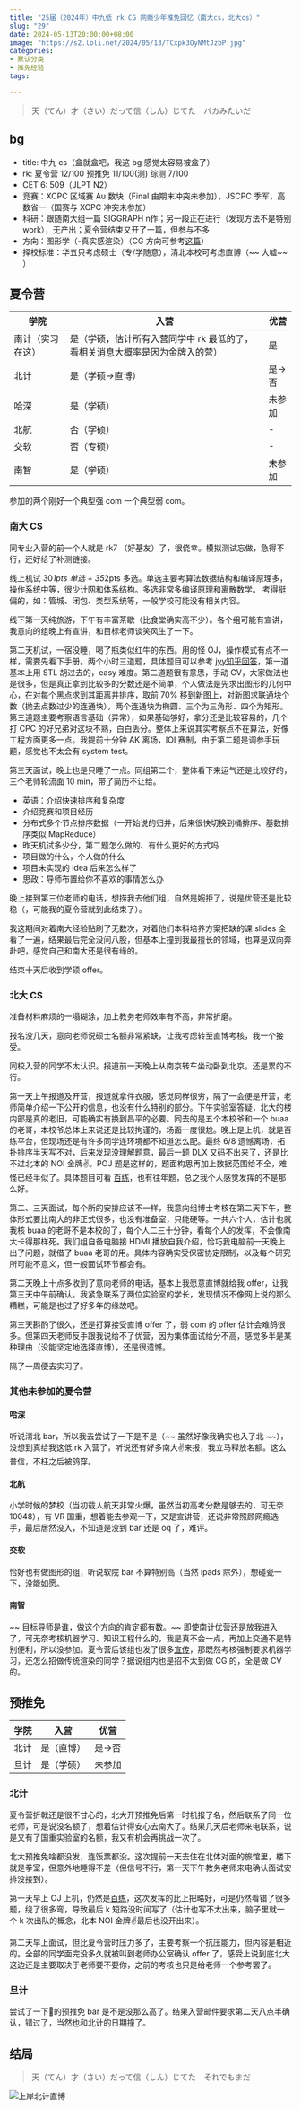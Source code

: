 ```yaml
---
title: "25届（2024年）中九低 rk CG 网瘾少年推免回忆（南大cs，北大cs）"
slug: "29"
date: 2024-05-13T20:00:00+08:00
image: "https://s2.loli.net/2024/05/13/TCxpk3OyNMtJzbP.jpg"
categories:
- 默认分类
- 推免经验
tags:

---
```


> 天（てん）才（さい）だって信（しん）じてた　バカみたいだ

## bg

- title: 中九 cs（盒就盒吧，我这 bg 感觉太容易被盒了）
- rk: 夏令营 12/100 预推免 11/100(测) 综测 7/100
- CET 6: 509（JLPT N2）
- 竞赛：XCPC 区域赛 Au 数块（Final 由期末冲突未参加），JSCPC 季军，高数省一（国赛与 XCPC 冲突未参加）
- 科研：跟随南大组一篇 SIGGRAPH n作；另一段正在进行（发现方法不是特别 work），无产出；夏令营结束又开了一篇，但参与不多
- 方向：图形学（-真实感渲染）（CG 方向可参考[这篇](https://blog.rabbyte.xyz/post/23/#fastforward)）
- 择校标准：华五只考虑硕士（专/学随意），清北本校可考虑直博（~~ 大嘘~~ ）

## 夏令营
| 学院 | 入营 | 优营 |
|------|-----|------|
| 南计（实习在这）| 是（学硕，估计所有入营同学中 rk 最低的了，看相关消息大概率是因为金牌入的营）| 是 |
| 北计 | 是（学硕->直博） | 是->否 |
| 哈深 | 是（学硕）| 未参加 |
| 北航 | 否（学硕）| - |
| 交软 | 否（专硕）| - |
| 南智 | 是（学硕）| 未参加 |

参加的两个刚好一个典型强 com 一个典型弱 com。

### 南大 CS
同专业入营的前一个人就是 rk7 （好基友）了，很侥幸。模拟测试忘做，急得不行，还好给了补测链接。

线上机试 30*1pts 单选 + 35*2pts 多选。单选主要考算法数据结构和编译原理多，操作系统中等，很少计网和体系结构。多选非常多编译原理和离散数学。
考得挺偏的，如：管城、闭包、类型系统等，一般学校可能没有相关内容。

线下第一天纯旅游，下午有丰富茶歇（比食堂确实高不少）。各个组可能有宣讲，我意向的组晚上有宣讲，和目标老师谈笑风生了一下。

第二天机试，一宿没睡，喝了瓶类似红牛的东西。用的怪 OJ，操作模式有点不一样，需要先看下手册。两个小时三道题，具体题目可以参考 [jyy知乎回答](https://www.zhihu.com/question/657820982/answer/3517339228)，第一道基本上用 STL 胡过去的，easy 难度。第二道题很有意思，手动 CV，大家做法也是很多，但是真正拿到比较多的分数还是不简单，个人做法是先求出图形的几何中心，在对每个黑点求到其距离并排序，取前 70% 移到新图上，对新图求联通块个数（抛去点数过少的连通块），两个连通块为椭圆、三个为三角形、四个为矩形。第三道题主要考察语言基础（异常），如果基础够好，拿分还是比较容易的，几个打 CPC 的好兄弟对这块不熟，白白丢分。整体上来说其实考察点不在算法，好像工程方面更多一点。我提前十分钟 AK 离场，IOI 赛制，由于第二题是调参手玩题，感觉也不太会有 system test。

第三天面试，晚上也是只睡了一点。同组第二个，整体看下来运气还是比较好的，三个老师轮流面 10 min，带了简历不让给。

- 英语：介绍快速排序和复杂度
- 介绍竞赛和项目经历
- 分布式多个节点排序数据（一开始说的归并，后来很快切换到桶排序、基数排序类似 MapReduce）
- 昨天机试多少分，第二题怎么做的、有什么更好的方式吗
- 项目做的什么，个人做的什么
- 项目未实现的 idea 后来怎么样了
- 思政：导师布置给你不喜欢的事情怎么办

晚上接到第三位老师的电话，想捞我去他们组，自然是婉拒了，说是优营还是比较稳（，可能我的夏令营就到此结束了）。
<!-- 三位老师分别是: https://cs.nju.edu.cn/zgh/index.htm/ https://wanglimin.github.io/ https://chuyunju.github.io/ -->

我这期间对着南大经验贴刷了无数次，对着他们本科培养方案把缺的课 slides 全看了一遍，结果最后完全没问八股，但基本上撞到我最擅长的领域，也算是双向奔赴吧，感觉自己和南大还是很有缘的。

结束十天后收到学硕 offer。

### 北大 CS

准备材料麻烦的一塌糊涂，加上教务老师效率有不高，非常折磨。

报名没几天，意向老师说硕士名额非常紧缺，让我考虑转至直博考核，我一个接受。

同校入营的同学不太认识。报道前一天晚上从南京转车坐动卧到北京，还是累的不行。

第一天上午报道及开营，报道就拿件衣服，感觉同样很穷，隔了一会便是开营，老师简单介绍一下公开的信息，也没有什么特别的部分。下午实验室答疑，北大的楼内部是真的老旧，可能确实有换到昌平的必要。同去的是五个本校爷和一个 buaa 的老哥，本校爷总体上来说还是比较拘谨的，场面一度很尬。晚上是上机，就是百练平台，但现场还是有许多同学连环境都不知道怎么配。最终 $6/8$ 遗憾离场，拓扑排序半天写不对，后来发现没理解题意，最后一题 DLX 又码不出来了，还是比不过北本的 NOI 金牌✌。POJ 题是这样的，题面构思再加上数据范围给不全，难怪已经半似了。具体题目可看 [百练](http://bailian.openjudge.cn/xly2024062702/)，也有往年题，总之我个人感觉发挥的不是那么好。

第二、三天面试，每个所的安排应该不一样，我意向组博士考核在第二天下午，整体形式要比南大的非正式很多，也没有准备室，只能硬等。一共六个人，估计也就我核 buaa 的老哥不是本校的了，每个人二三十分钟，看每个人的发挥，不会像南大卡得那样死。我们组自备电脑接 HDMI 播放自我介绍，恰巧我电脑前一天晚上出了问题，就借了 buaa 老哥的用。具体内容确实受保密协定限制，以及每个研究所可能不意义，但一般面试环节都会有。

第二天晚上十点多收到了意向老师的电话，基本上我愿意直博就给我 offer，让我第三天中午前确认。我紧急联系了两位实验室的学长，发现情况不像网上说的那么糟糕，可能是也过了好多年的缘故吧。

第三天斟酌了很久，还是打算接受直博 offer 了，弱 com 的 offer 估计会难鸽很多。但第四天老师反手跟我说给不了优营，因为集体面试给分不高，感觉多半是某种理由（没能坚定地选择直博），还是很遗憾。

隔了一周便去实习了。

### 其他未参加的夏令营
#### 哈深
听说清北 bar，所以我去尝试了一下是不是（~~ 虽然好像我确实也入了北 ~~），没想到真给我这低 rk 入营了，听说还有好多南大✌来报，我立马释放名额。这么普信，不枉之后被鸽穿。

#### 北航
小学时候的梦校（当初载人航天非常火爆，虽然当初高考分数是够去的，可无奈 10048），有 VR 国重，想着能去参观一下，又是宣讲营，还说非常照顾网瘾选手，最后居然没入，不知道是没到 bar 还是 oq 了，难评。

#### 交软
恰好也有做图形的组，听说软院 bar 不算特别高（当然 ipads 除外），想碰瓷一下，没能如愿。

#### 南智
~~ 目标导师是谁，做这个方向的肯定都有数。~~ 即使南计优营还是放我进入了，可无奈考核机器学习、知识工程什么的，我是真不会一点，再加上交通不是特别便利，所以没参加。夏令营后该组也发了很多[宣传](https://zhuanlan.zhihu.com/p/716157493)，那既然考核强制要求机器学习，还怎么招做传统渲染的同学？据说组内也是招不太到做 CG 的，全是做 CV 的。

## 预推免
| 学院 | 入营 | 优营 |
|------|-----|------|
| 北计 | 是（直博） | 是->否 |
| 旦计 | 是（学硕）| 未参加 |

### 北计
夏令营折戟还是很不甘心的，北大开预推免后第一时机报了名，然后联系了同一位老师，可是说没名额了，想着估计得安心去南大了。结果几天后老师来电联系，说是又有了国重实验室的名额，我又有机会再挑战一次了。

北大预推免啥都没发，连饭票都没。这次提前一天去住在北体对面的旅馆里，楼下就是拳室，但意外地睡得不差（但信号不行，第一天下午教务老师来电确认面试安排没接到）。

第一天早上 OJ 上机，仍然是[百练](http://bailian.openjudge.cn/tm2024cs/ranking/)，这次发挥的比上把略好，可是仍然看错了很多题，绕了很多弯，导致最后 k 短路没时间写了（估计也写不太出来，脑子里就一个 k 次出队的概念，北本 NOI 金牌✌最后也没开出来）。

第二天早上面试，但比夏令营时压力多了，主要考察一个抗压能力，但内容是相近的。全部的同学面完没多久就被叫到老师办公室确认 offer 了，感受上说到底北大这边还是主要取决于老师要不要你，之前的考核也只是给老师一个参考罢了。

### 旦计
尝试了一下🥚的预推免 bar 是不是没那么高了。结果入营邮件要求第二天八点半确认，错过了，当然也和北计的日期撞了。

## 结局

> 天（てん）才（さい）だって信（しん）じてた　それでもまだ

![上岸北计直博](https://s2.loli.net/2024/09/30/uGbtXTPzvSc4s63.jpg)